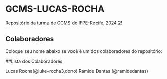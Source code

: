 # GCMS-LUCAS-ROCHA

Repositório da turma de GCMS do IFPE-Recife, 2024.2!

## Colaboradores
Coloque seu nome abaixo se você é um dos colaboradores do repositório:

##Lista dos Colaboradores


Lucas Rocha(@luke-rocha3,dono)
Ramide Dantas (@ramidedantas)
